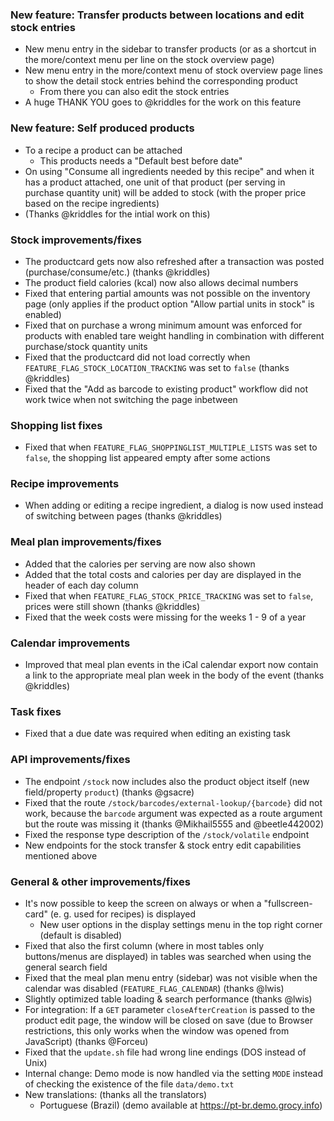 ### New feature: Transfer products between locations and edit stock entries
- New menu entry in the sidebar to transfer products (or as a shortcut in the more/context menu per line on the stock overview page)
- New menu entry in the more/context menu of stock overview page lines to show the detail stock entries behind the corresponding product
  - From there you can also edit the stock entries
- A huge THANK YOU goes to @kriddles for the work on this feature

### New feature: Self produced products
- To a recipe a product can be attached
  - This products needs a "Default best before date"
- On using "Consume all ingredients needed by this recipe" and when it has a product attached, one unit of that product (per serving in purchase quantity unit) will be added to stock (with the proper price based on the recipe ingredients)
- (Thanks @kriddles for the intial work on this)

### Stock improvements/fixes
- The productcard gets now also refreshed after a transaction was posted (purchase/consume/etc.) (thanks @kriddles)
- The product field calories (kcal) now also allows decimal numbers
- Fixed that entering partial amounts was not possible on the inventory page (only applies if the product option "Allow partial units in stock" is enabled)
- Fixed that on purchase a wrong minimum amount was enforced for products with enabled tare weight handling in combination with different purchase/stock quantity units
- Fixed that the productcard did not load correctly when `FEATURE_FLAG_STOCK_LOCATION_TRACKING` was set to `false` (thanks @kriddles)
- Fixed that the "Add as barcode to existing product" workflow did not work twice when not switching the page inbetween

### Shopping list fixes
- Fixed that when `FEATURE_FLAG_SHOPPINGLIST_MULTIPLE_LISTS` was set to `false`, the shopping list appeared empty after some actions

### Recipe improvements
- When adding or editing a recipe ingredient, a dialog is now used instead of switching between pages (thanks @kriddles)

### Meal plan improvements/fixes
- Added that the calories per serving are now also shown
- Added that the total costs and calories per day are displayed in the header of each day column
- Fixed that when `FEATURE_FLAG_STOCK_PRICE_TRACKING` was set to `false`, prices were still shown (thanks @kriddles)
- Fixed that the week costs were missing for the weeks 1 - 9 of a year

### Calendar improvements
- Improved that meal plan events in the iCal calendar export now contain a link to the appropriate meal plan week in the body of the event (thanks @kriddles)

### Task fixes
- Fixed that a due date was required when editing an existing task

### API improvements/fixes
- The endpoint `/stock` now includes also the product object itself (new field/property `product`) (thanks @gsacre)
- Fixed that the route `/stock/barcodes/external-lookup/{barcode}` did not work, because the `barcode` argument was expected as a route argument but the route was missing it (thanks @Mikhail5555 and @beetle442002)
- Fixed the response type description of the `/stock/volatile` endpoint
- New endpoints for the stock transfer & stock entry edit capabilities mentioned above

### General & other improvements/fixes
- It's now possible to keep the screen on always or when a "fullscreen-card" (e. g. used for recipes) is displayed
  - New user options in the display settings menu in the top right corner (default is disabled)
- Fixed that also the first column (where in most tables only buttons/menus are displayed) in tables was searched when using the general search field
- Fixed that the meal plan menu entry (sidebar) was not visible when the calendar was disabled (`FEATURE_FLAG_CALENDAR`) (thanks @lwis)
- Slightly optimized table loading & search performance (thanks @lwis)
- For integration: If a `GET` parameter `closeAfterCreation` is passed to the product edit page, the window will be closed on save (due to Browser restrictions, this only works when the window was opened from JavaScript) (thanks @Forceu)
- Fixed that the `update.sh` file had wrong line endings (DOS instead of Unix)
- Internal change: Demo mode is now handled via the setting `MODE` instead of checking the existence of the file `data/demo.txt`
- New translations: (thanks all the translators)
  - Portuguese (Brazil) (demo available at https://pt-br.demo.grocy.info)
